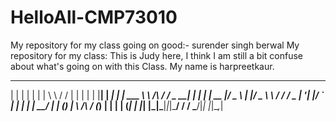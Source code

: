 # HelloAll-CMP73010
My repository for my class
going on good:- surender singh berwal
My repository for my class:
This is Judy here, I think I am still a bit confuse about what's going on with this Class.
My name is harpreetkaur. 
  _    _      _ _        __          __        _     _  
 | |  | |    | | |       \ \        / /       | |   | | 
 | |__| | ___| | | ___    \ \  /\  / /__  _ __| | __| | 
 |  __  |/ _ \ | |/ _ \    \ \/  \/ / _ \| '__| |/ _` | 
 | |  | |  __/ | | (_) |    \  /\  / (_) | |  | | (_| | 
 |_|  |_|\___|_|_|\___/      \/  \/ \___/|_|  |_|\__,_| 
                                                        
                                                        
